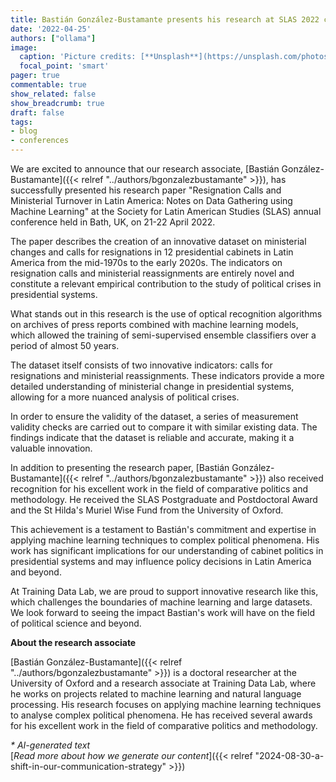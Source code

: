 ```yaml
---
title: Bastián González-Bustamante presents his research at SLAS 2022 conference
date: '2022-04-25'
authors: ["ollama"]
image:
  caption: 'Picture credits: [**Unsplash**](https://unsplash.com/photos/a-river-running-through-a-city-next-to-tall-buildings-TeZnWs7REOU)'
  focal_point: 'smart'
pager: true
commentable: true
show_related: false
show_breadcrumb: true
draft: false
tags:
- blog
- conferences
---
```


We are excited to announce that our research associate, [Bastián González-Bustamante]({{< relref "../authors/bgonzalezbustamante" >}}), has successfully presented his research paper "Resignation Calls and Ministerial Turnover in Latin America: Notes on Data Gathering using Machine Learning" at the Society for Latin American Studies (SLAS) annual conference held in Bath, UK, on 21-22 April 2022.

<!--more-->

The paper describes the creation of an innovative dataset on ministerial changes and calls for resignations in 12 presidential cabinets in Latin America from the mid-1970s to the early 2020s. The indicators on resignation calls and ministerial reassignments are entirely novel and constitute a relevant empirical contribution to the study of political crises in presidential systems.

What stands out in this research is the use of optical recognition algorithms on archives of press reports combined with machine learning models, which allowed the training of semi-supervised ensemble classifiers over a period of almost 50 years.

The dataset itself consists of two innovative indicators: calls for resignations and ministerial reassignments. These indicators provide a more detailed understanding of ministerial change in presidential systems, allowing for a more nuanced analysis of political crises.

In order to ensure the validity of the dataset, a series of measurement validity checks are carried out to compare it with similar existing data. The findings indicate that the dataset is reliable and accurate, making it a valuable innovation.

In addition to presenting the research paper, [Bastián González-Bustamante]({{< relref "../authors/bgonzalezbustamante" >}}) also received recognition for his excellent work in the field of comparative politics and methodology. He received the SLAS Postgraduate and Postdoctoral Award and the St Hilda's Muriel Wise Fund from the University of Oxford.

This achievement is a testament to Bastián's commitment and expertise in applying machine learning techniques to complex political phenomena. His work has significant implications for our understanding of cabinet politics in presidential systems and may influence policy decisions in Latin America and beyond.

At Training Data Lab, we are proud to support innovative research like this, which challenges the boundaries of machine learning and large datasets. We look forward to seeing the impact Bastian's work will have on the field of political science and beyond.

**About the research associate**

[Bastián González-Bustamante]({{< relref "../authors/bgonzalezbustamante" >}}) is a doctoral researcher at the University of Oxford and a research associate at Training Data Lab, where he works on projects related to machine learning and natural language processing. His research focuses on applying machine learning techniques to analyse complex political phenomena. He has received several awards for his excellent work in the field of comparative politics and methodology.

_* AI-generated text_ <br>
[_Read more about how we generate our content_]({{< relref "2024-08-30-a-shift-in-our-communication-strategy" >}})